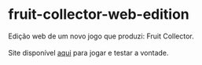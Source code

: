 # fruit-collector-web-edition
Edição web de um novo jogo que produzi: Fruit Collector.
<br><br>
Site disponível [aqui](https://gsggamer.github.io/fruit-collector-web-edition/) para jogar e testar a vontade.
